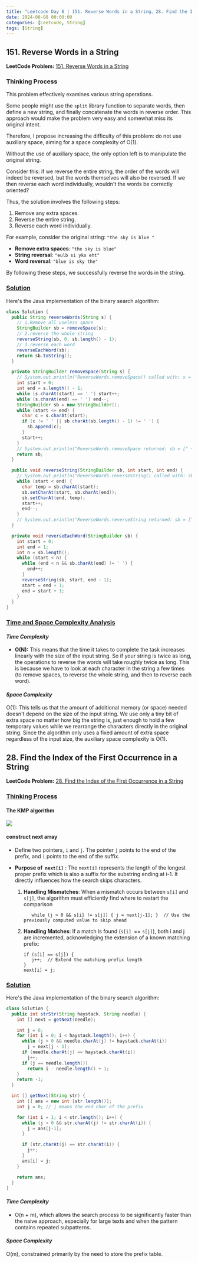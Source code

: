 ```yaml
---
title: "Leetcode Day 8 | 151. Reverse Words in a String、28. Find the Index of the First Occurrence in a String(KMP)"
date: 2024-08-08 00:00:00
categories: [Leetcode, String]
tags: [String]
---
```

## 151. Reverse Words in a String
**LeetCode Problem:** [151. Reverse Words in a String](https://leetcode.com/problems/reverse-words-in-a-string/description/?envType=problem-list-v2&envId=mc8firmv)

### Thinking Process

This problem effectively examines various string operations.

Some people might use the `split` library function to separate words, then define a new string, and finally concatenate the words in reverse order. This approach would make the problem very easy and somewhat miss its original intent.

Therefore, I propose increasing the difficulty of this problem: do not use auxiliary space, aiming for a space complexity of O(1).

Without the use of auxiliary space, the only option left is to manipulate the original string.

Consider this: if we reverse the entire string, the order of the words will indeed be reversed, but the words themselves will also be reversed. If we then reverse each word individually, wouldn't the words be correctly oriented?

Thus, the solution involves the following steps:
1. Remove any extra spaces.
2. Reverse the entire string.
3. Reverse each word individually.

For example, consider the original string: `"the sky is blue "`

- **Remove extra spaces**: `"the sky is blue"`
- **String reversal**: `"eulb si yks eht"`
- **Word reversal**: `"blue is sky the"`

By following these steps, we successfully reverse the words in the string.

### <u> Solution </u>

Here's the Java implementation of the binary search algorithm:

```java
class Solution {
  public String reverseWords(String s) {
    // 1.Remove all useless space
    StringBuilder sb = removeSpace(s);
    // 2.reverse the whole string
    reverseString(sb, 0, sb.length() - 1);
    // 3.reverse each word
    reverseEachWord(sb);
    return sb.toString();
  }

  private StringBuilder removeSpace(String s) {
    // System.out.println("ReverseWords.removeSpace() called with: s = [" + s + "]");
    int start = 0;
    int end = s.length() - 1;
    while (s.charAt(start) == ' ') start++;
    while (s.charAt(end) == ' ') end--;
    StringBuilder sb = new StringBuilder();
    while (start <= end) {
      char c = s.charAt(start);
      if (c != ' ' || sb.charAt(sb.length() - 1) != ' ') {
        sb.append(c);
      }
      start++;
    }
    // System.out.println("ReverseWords.removeSpace returned: sb = [" + sb + "]");
    return sb;
  }

  public void reverseString(StringBuilder sb, int start, int end) {
    // System.out.println("ReverseWords.reverseString() called with: sb = [" + sb + "], start = [" + start + "], end = [" + end + "]");
    while (start < end) {
      char temp = sb.charAt(start);
      sb.setCharAt(start, sb.charAt(end));
      sb.setCharAt(end, temp);
      start++;
      end--;
    }
    // System.out.println("ReverseWords.reverseString returned: sb = [" + sb + "]");
  }

  private void reverseEachWord(StringBuilder sb) {
    int start = 0;
    int end = 1;
    int n = sb.length();
    while (start < n) {
      while (end < n && sb.charAt(end) != ' ') {
        end++;
      }
      reverseString(sb, start, end - 1);
      start = end + 1;
      end = start + 1;
    }
  }
}
```

### <u>Time and Space Complexity Analysis</u>

#### _Time Complexity_
- **O(N):** This means that the time it takes to complete the task increases linearly with the size of the input string. So if your 
string is twice as long, the operations to reverse the words will take roughly twice as long. This is because we have to
look at each character in the string a few times (to remove spaces, to reverse the whole string, and then to reverse each word).
#### _Space Complexity_
O(1): This tells us that the amount of additional memory (or space) needed doesn't depend on the size of the input string. We use only a tiny bit of extra space no matter how big the string is, just enough to hold a few temporary values while we rearrange the characters directly in the original string.
Since the algorithm only uses a fixed amount of extra space regardless of the input size, the auxiliary space complexity is O(1).



## 28. Find the Index of the First Occurrence in a String
**LeetCode Problem:** [28. Find the Index of the First Occurrence in a String](https://leetcode.com/problems/find-the-index-of-the-first-occurrence-in-a-string/description/?envType=problem-list-v2&envId=mc8firmv)


### <u>Thinking Process</u>
#### The KMP algorithm
![](https://code-thinking.cdn.bcebos.com/gifs/KMP%E7%B2%BE%E8%AE%B22.gif)

#### construct next array
- Define two pointers, `i` and `j`. The pointer `j` points to the end of the prefix, and `i` points to the end of the suffix.
- **Purpose of` next[i]`** : The `next[i]` represents the length of the longest proper prefix which is also a suffix for the substring ending at i-1. It directly influences how the search skips characters.

  1. **Handling Mismatches**: When a mismatch occurs between `s[i]` and `s[j]`, the algorithm must efficiently find where to restart the comparison
     ```
        while (j > 0 && s[i] != s[j]) { j = next[j-1]; }  // Use the previously computed value to skip ahead
     ```
  2. **Handling Matches**: If a match is found (`s[i] `== `s[j]`), both i and j are incremented, acknowledging the extension of a known matching prefix:
     ```
     if (s[i] == s[j]) {
        j++;  // Extend the matching prefix length
     }
     next[i] = j;
     ```
### <u> Solution </u>

Here's the Java implementation of the binary search algorithm:

```java
class Solution {
  public int strStr(String haystack, String needle) {
    int [] next = getNext(needle);

    int j = 0;
    for (int i = 0; i < haystack.length(); i++) {
      while (j > 0 && needle.charAt(j) != haystack.charAt(i))
        j = next[j - 1];
      if (needle.charAt(j) == haystack.charAt(i))
        j++;
      if (j == needle.length())
        return i - needle.length() + 1;
    }
    return -1;
  }

  int [] getNext(String str) {
    int [] ans = new int [str.length()];
    int j = 0; // j means the end char of the prefix

    for (int i = 1; i < str.length(); i++) {
      while (j > 0 && str.charAt(j) != str.charAt(i)) {
        j = ans[j-1];
      }

      if (str.charAt(j) == str.charAt(i)) {
        j++;
      }
      ans[i] = j;
    }

    return ans;
  }
}
```

#### _Time Complexity_
- O(n + m), which allows the search process to be significantly faster than the naive approach, especially for large texts and when the pattern contains repeated subpatterns.
#### _Space Complexity_
O(m), constrained primarily by the need to store the prefix table.
